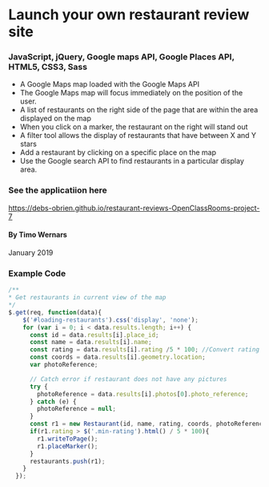 # Launch your own restaurant review site
### JavaScript, jQuery, Google maps API, Google Places API, HTML5, CSS3, Sass


* A Google Maps map loaded with the Google Maps API
* The Google Maps map will focus immediately on the position of the user.
* A list of restaurants on the right side of the page that are within the area displayed on the map
* When you click on a marker, the restaurant on the right will stand out
* A filter tool allows the display of restaurants that have between X and Y stars
* Add a restaurant by clicking on a specific place on the map
* Use the Google search API to find restaurants in a particular display area.

### See the applicatiion here
https://debs-obrien.github.io/restaurant-reviews-OpenClassRooms-project-7

#### By Timo Wernars
January 2019

### Example Code
```javascript
/**
* Get restaurants in current view of the map
*/
$.get(req, function(data){
    $('#loading-restaurants').css('display', 'none');
    for (var i = 0; i < data.results.length; i++) {
      const id = data.results[i].place_id;
      const name = data.results[i].name;
      const rating = data.results[i].rating /5 * 100; //Convert rating to percentage
      const coords = data.results[i].geometry.location;
      var photoReference;

      // Catch error if restaurant does not have any pictures
      try {
        photoReference = data.results[i].photos[0].photo_reference;
      } catch (e) {
        photoReference = null;
      }
      const r1 = new Restaurant(id, name, rating, coords, photoReference);
      if(r1.rating > $('.min-rating').html() / 5 * 100){
        r1.writeToPage();
        r1.placeMarker();
      }
      restaurants.push(r1);
    }
  });
```
